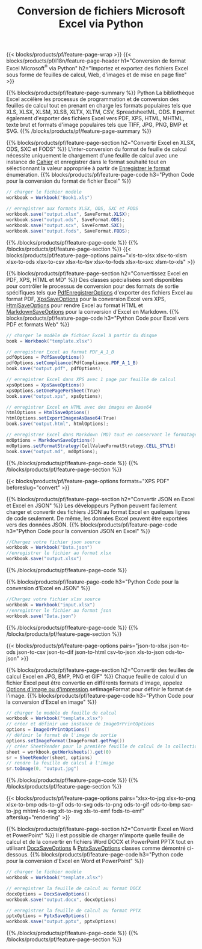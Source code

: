 ﻿---
title: Conversion de fichiers Microsoft Excel via Python 
url: /fr/python/conversion/
description: Convertissez Excel XLS, XLSX, ODS, CSV en PDF, XPS, HTML, JPEG, HTML et de nombreux autres formats populaires avec seulement quelques lignes de code Python.
---
{{< blocks/products/pf/feature-page-wrap >}}
{{< blocks/products/pf/i18n/feature-page-header h1="Conversion de format Excel Microsoft<sup>®</sup> via Python" h2="Importez et exportez des fichiers Excel sous forme de feuilles de calcul, Web, d\'images et de mise en page fixe" >}}

{{% blocks/products/pf/feature-page-summary %}}
Python La bibliothèque Excel accélère les processus de programmation et de conversion des feuilles de calcul tout en prenant en charge les formats populaires tels que XLS, XLSX, XLSM, XLSB, XLTX, XLTM, CSV, SpreadsheetML, ODS. Il permet également d'exporter des fichiers Excel vers PDF, XPS, HTML, MHTML, texte brut et formats d'image populaires tels que TIFF, JPG, PNG, BMP et SVG.
{{% /blocks/products/pf/feature-page-summary %}}

{{% blocks/products/pf/feature-page-section h2="Convertir Excel en XLSX, ODS, SXC et FODS" %}}
L'inter-conversion du format de feuille de calcul nécessite uniquement le chargement d'une feuille de calcul avec une instance de [Cahier](https://reference.aspose.com/cells/python/asposecells.api/Workbook) et enregistrer dans le format souhaité tout en sélectionnant la valeur appropriée à partir de [Enregistrer le format](https://reference.aspose.com/cells/python/asposecells.api/saveformat) énumération.
{{% blocks/products/pf/feature-page-code h3="Python Code pour la conversion du format de fichier Excel" %}}

```cs
// charger le fichier modèle
workbook = Workbook("Book1.xls")
  
// enregistrer aux formats XLSX, ODS, SXC et FODS
workbook.save("output.xlsx", SaveFormat.XLSX);
workbook.save("output.ods", SaveFormat.ODS);
workbook.save("output.scx", SaveFormat.SXC);
workbook.save("output.fods", SaveFormat.FODS);

```
{{% /blocks/products/pf/feature-page-code %}}
{{% /blocks/products/pf/feature-page-section %}}
{{< blocks/products/pf/feature-page-options pairs="xls-to-xlsx xlsx-to-xlsm xlsx-to-ods xlsx-to-csv xlsx-to-tsv xlsx-to-fods xlsx-to-sxc xlsm-to-xls" >}}


{{% blocks/products/pf/feature-page-section h2="Convertissez Excel en PDF, XPS, HTML et MD" %}}
Des classes spécialisées sont disponibles pour contrôler le processus de conversion pour des formats de sortie spécifiques tels que [PdfEnregistrerOptions](https://reference.aspose.com/cells/python/asposecells.api/PdfSaveOptions) d'exporter des fichiers Excel au format PDF, [XpsSaveOptions](https://reference.aspose.com/cells/python/asposecells.api/XpsSaveOptions) pour la conversion Excel vers XPS, [HtmlSaveOptions](https://reference.aspose.com/cells/python/asposecells.api/HtmlSaveOptions) pour rendre Excel au format HTML et [MarkdownSaveOptions](https://reference.aspose.com/cells/python/asposecells.api/MarkdownSaveOptions) pour la conversion d'Excel en Markdown. 
{{% blocks/products/pf/feature-page-code h3="Python Code pour Excel vers PDF et formats Web" %}}

```cs
// charger le modèle de fichier Excel à partir du disque
book = Workbook("template.xlsx")

// enregistrer Excel au format PDF_A_1_B
pdfOptions = PdfSaveOptions()
pdfOptions.setCompliance(PdfCompliance.PDF_A_1_B)
book.save("output.pdf", pdfOptions);

// enregistrer Excel dans XPS avec 1 page par feuille de calcul
xpsOptions = XpsSaveOptions()
xpsOptions.setOnePagePerSheet(True)
book.save("output.xps", xpsOptions);

// enregistrer Excel en HTML avec des images en Base64
htmlOptions = HtmlSaveOptions()
htmlOptions.setExportImagesAsBase64(True)
book.save("output.html", htmlOptions);

// enregistrer Excel dans Markdown (MD) tout en conservant le formatage des cellules
mdOptions = MarkdownSaveOptions()
mdOptions.setFormatStrategy(CellValueFormatStrategy.CELL_STYLE)
book.save("output.md", mdOptions);

```
{{% /blocks/products/pf/feature-page-code %}}
{{% /blocks/products/pf/feature-page-section %}}

{{< blocks/products/pf/feature-page-options formats="XPS PDF" beforeslug="convert" >}}

{{% blocks/products/pf/feature-page-section h2="Convertir JSON en Excel et Excel en JSON" %}}
Les développeurs Python peuvent facilement charger et convertir des fichiers JSON au format Excel en quelques lignes de code seulement. De même, les données Excel peuvent être exportées vers des données JSON.
{{% blocks/products/pf/feature-page-code h3="Python Code pour la conversion JSON en Excel" %}}
```cs
//Chargez votre fichier json source
workbook = Workbook("Data.json")
//enregistrer le fichier au format xlsx
workbook.save("output.xlsx")

```
{{% /blocks/products/pf/feature-page-code %}}

{{% blocks/products/pf/feature-page-code h3="Python Code pour la conversion d\'Excel en JSON" %}}
```cs
//Chargez votre fichier xlsx source
workbook = Workbook("input.xlsx")
//enregistrer le fichier au format json
workbook.save("Data.json")

```
{{% /blocks/products/pf/feature-page-code %}}
{{% /blocks/products/pf/feature-page-section %}}

{{< blocks/products/pf/feature-page-options pairs="json-to-xlsx json-to-ods json-to-csv json-to-dif json-to-html csv-to-json xls-to-json ods-to-json" >}}

{{% blocks/products/pf/feature-page-section h2="Convertir des feuilles de calcul Excel en JPG, BMP, PNG et GIF" %}}
Chaque feuille de calcul d'un fichier Excel peut être convertie en différents formats d'image, appelez [Options d'image ou d'impression](https://reference.aspose.com/cells/python/asposecells.api/ImageOrPrintOptions).setImageFormat pour définir le format de l'image. 
{{% blocks/products/pf/feature-page-code h3="Python Code pour la conversion d\'Excel en image" %}}
```cs
// charger le modèle de feuille de calcul
workbook = Workbook("template.xlsx")
// créer et définir une instance de ImageOrPrintOptions
options = ImageOrPrintOptions()
// définir le format de l'image de sortie
options.setImageFormat(ImageFormat.getPng())
// créer SheetRender pour la première feuille de calcul de la collection
sheet = workbook.getWorksheets().get(0)
sr = SheetRender(sheet, options)
// rendre la feuille de calcul à l'image
sr.toImage(0, "output.jpg")

```
{{% /blocks/products/pf/feature-page-code %}}
{{% /blocks/products/pf/feature-page-section %}}

{{< blocks/products/pf/feature-page-options pairs="xlsx-to-jpg xlsx-to-png xlsx-to-bmp ods-to-gif ods-to-svg ods-to-png ods-to-gif ods-to-bmp sxc-to-jpg mhtml-to-svg xlt-to-svg xls-to-emf fods-to-emf" afterslug="rendering" >}}

{{% blocks/products/pf/feature-page-section h2="Convertir Excel en Word et PowerPoint" %}}
Il est possible de charger n'importe quelle feuille de calcul et de la convertir en fichiers Word DOCX et PowerPoint PPTX tout en utilisant [DocxSaveOptions](https://reference.aspose.com/cells/python/asposecells.api/DocxSaveOptions) & [PptxSaveOptions](https://reference.aspose.com/cells/python/asposecells.api/PptxSaveOptions) classes comme démontré ci-dessous.
{{% blocks/products/pf/feature-page-code h3="Python code pour la conversion d\'Excel en Word et PowerPoint" %}}
```cs
// charger le fichier modèle
workbook = Workbook("template.xlsx")

// enregistrer la feuille de calcul au format DOCX
docxOptions = DocxSaveOptions()
workbook.save("output.docx", docxOptions)

// enregistrer la feuille de calcul au format PPTX
pptxOptions = PptxSaveOptions()
workbook.save("output.pptx", pptxOptions)

```
{{% /blocks/products/pf/feature-page-code %}}
{{% /blocks/products/pf/feature-page-section %}}